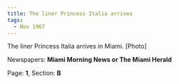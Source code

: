 ```yaml
---  
title: The liner Princess Italia arrives  
tags:  
  - Nov 1967  
---  
```

  
The liner Princess Italia arrives in Miami. [Photo]  
  
Newspapers: **Miami Morning News or The Miami Herald**  
  
Page: **1**, Section: **B** 
